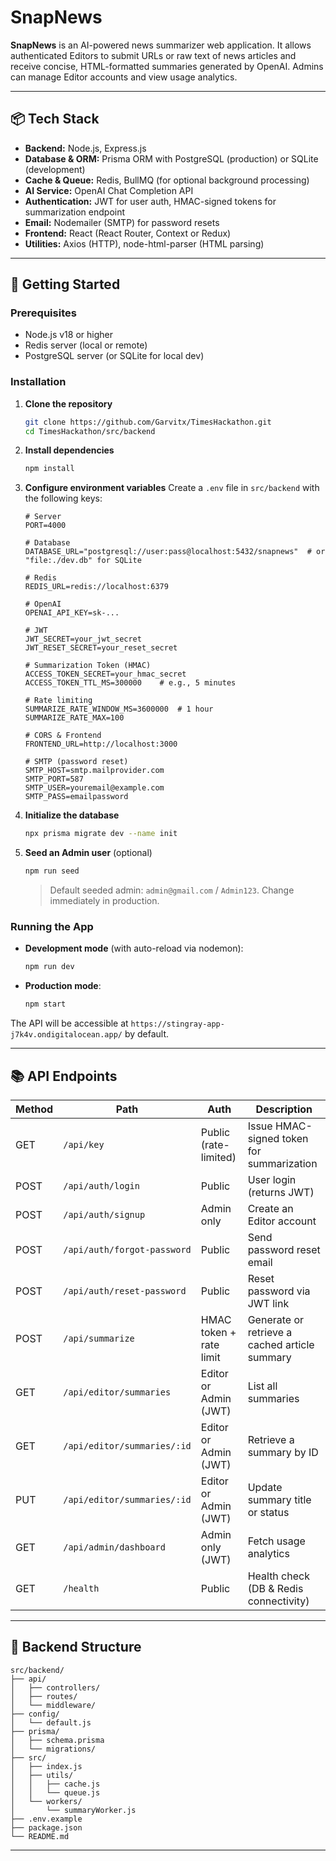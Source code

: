 # SnapNews

**SnapNews** is an AI-powered news summarizer web application. It allows authenticated Editors to submit URLs or raw text of news articles and receive concise, HTML-formatted summaries generated by OpenAI. Admins can manage Editor accounts and view usage analytics.

---

## 📦 Tech Stack

* **Backend:** Node.js, Express.js
* **Database & ORM:** Prisma ORM with PostgreSQL (production) or SQLite (development)
* **Cache & Queue:** Redis, BullMQ (for optional background processing)
* **AI Service:** OpenAI Chat Completion API
* **Authentication:** JWT for user auth, HMAC-signed tokens for summarization endpoint
* **Email:** Nodemailer (SMTP) for password resets
* **Frontend:** React (React Router, Context or Redux)
* **Utilities:** Axios (HTTP), node-html-parser (HTML parsing)

---

## 🚀 Getting Started

### Prerequisites

* Node.js v18 or higher
* Redis server (local or remote)
* PostgreSQL server (or SQLite for local dev)

### Installation

1. **Clone the repository**

   ```bash
   git clone https://github.com/Garvitx/TimesHackathon.git
   cd TimesHackathon/src/backend
   ```
2. **Install dependencies**

   ```bash
   npm install
   ```
3. **Configure environment variables**
   Create a `.env` file in `src/backend` with the following keys:

   ```dotenv
   # Server
   PORT=4000

   # Database
   DATABASE_URL="postgresql://user:pass@localhost:5432/snapnews"  # or "file:./dev.db" for SQLite

   # Redis
   REDIS_URL=redis://localhost:6379

   # OpenAI
   OPENAI_API_KEY=sk-...

   # JWT
   JWT_SECRET=your_jwt_secret
   JWT_RESET_SECRET=your_reset_secret

   # Summarization Token (HMAC)
   ACCESS_TOKEN_SECRET=your_hmac_secret
   ACCESS_TOKEN_TTL_MS=300000    # e.g., 5 minutes

   # Rate limiting
   SUMMARIZE_RATE_WINDOW_MS=3600000  # 1 hour
   SUMMARIZE_RATE_MAX=100

   # CORS & Frontend
   FRONTEND_URL=http://localhost:3000

   # SMTP (password reset)
   SMTP_HOST=smtp.mailprovider.com
   SMTP_PORT=587
   SMTP_USER=youremail@example.com
   SMTP_PASS=emailpassword
   ```
4. **Initialize the database**

   ```bash
   npx prisma migrate dev --name init
   ```
5. **Seed an Admin user** (optional)

   ```bash
   npm run seed
   ```

   > Default seeded admin: `admin@gmail.com` / `Admin123`. Change immediately in production.

### Running the App

* **Development mode** (with auto-reload via nodemon):

  ```bash
  npm run dev
  ```
* **Production mode**:

  ```bash
  npm start
  ```

The API will be accessible at `https://stingray-app-j7k4v.ondigitalocean.app/` by default.

---

## 📚 API Endpoints

| Method | Path                        | Auth                    | Description                                   |
| ------ | --------------------------- | ----------------------- | --------------------------------------------- |
| GET    | `/api/key`                  | Public (rate-limited)   | Issue HMAC-signed token for summarization     |
| POST   | `/api/auth/login`           | Public                  | User login (returns JWT)                      |
| POST   | `/api/auth/signup`          | Admin only              | Create an Editor account                      |
| POST   | `/api/auth/forgot-password` | Public                  | Send password reset email                     |
| POST   | `/api/auth/reset-password`  | Public                  | Reset password via JWT link                   |
| POST   | `/api/summarize`            | HMAC token + rate limit | Generate or retrieve a cached article summary |
| GET    | `/api/editor/summaries`     | Editor or Admin (JWT)   | List all summaries                            |
| GET    | `/api/editor/summaries/:id` | Editor or Admin (JWT)   | Retrieve a summary by ID                      |
| PUT    | `/api/editor/summaries/:id` | Editor or Admin (JWT)   | Update summary title or status                |
| GET    | `/api/admin/dashboard`      | Admin only (JWT)        | Fetch usage analytics                         |
| GET    | `/health`                   | Public                  | Health check (DB & Redis connectivity)        |

---

## 📁 Backend Structure

```
src/backend/
├── api/
│   ├── controllers/
│   ├── routes/
│   └── middleware/
├── config/
│   └── default.js
├── prisma/
│   ├── schema.prisma
│   └── migrations/
├── src/
│   ├── index.js
│   ├── utils/
│   │   ├── cache.js
│   │   └── queue.js
│   └── workers/
│       └── summaryWorker.js
├── .env.example
├── package.json
└── README.md
```

---       